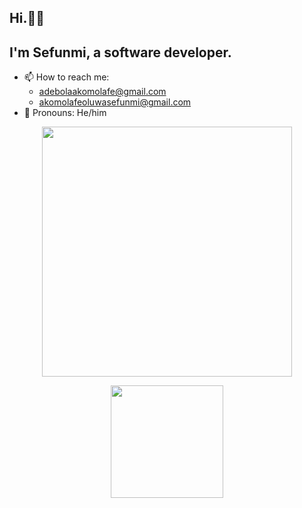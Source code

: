 ## Hi.👋🏿

## I'm Sefunmi, a software developer.

- 📫 How to reach me:
  - adebolaakomolafe@gmail.com
  - akomolafeoluwasefunmi@gmail.com
- 🌈 Pronouns: He/him 

<p align=center>
<img width=400 src="https://github-readme-stats.vercel.app/api/top-langs/?username=adebola-io&theme=transparent&show_icons=true&count_private=true&hide_border=true&layout=donut-vertical&langs&langs_count=8&exclude_repo=allegro"/>
</p>

<p align=center>
  <img height=180 src="https://github-readme-stats.vercel.app/api?username=adebola-io&show_icons=true&theme=transparent&hide=contribs"/>
</p>

